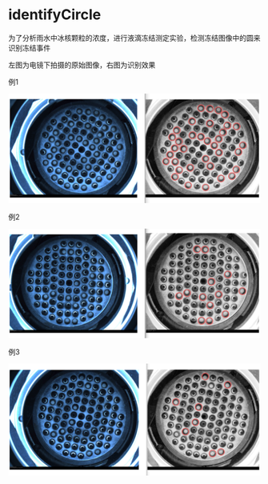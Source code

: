# identifyCircle
为了分析雨水中冰核颗粒的浓度，进行液滴冻结测定实验，检测冻结图像中的圆来识别冻结事件

左图为电镜下拍摄的原始图像，右图为识别效果

例1

![1609940248934](./readmePic/readme1.png)

例2

![1609940248934](./readmePic/readme2.png)

例3

![1609940248934](./readmePic/readme3.png)

